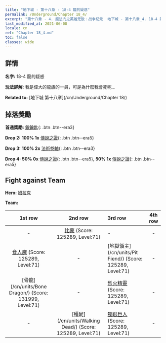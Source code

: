 ```yaml
---
title: "地下城 - 第十八章 - 18-4 龍的疑惑"
permalink: /Underground/Chapter 18_4/
excerpt: "第十八章 - 4. 魔法门之英雄无敌：战争纪元  地下城 - 第十八章_4. 18-4 龍的疑惑"
last_modified_at: 2021-06-08
locale: cn
ref: "Chapter 18_4.md"
toc: false
classes: wide
---
```


## 詳情

 **名字:** 18-4 龍的疑惑

 **玩法詳解:**       我是偉大的龍族的一員，可是為什麼我會死呢…

 **Related to:** [地下城 第十八章](/cn/Underground/Chapter 18/)

## 掉落獎勵

 **首通獎勵:** [銀鑰匙](/cn/Items/con_693/){: .btn .btn--era3}

 **Drop 2:** **100% 1x** [傳說之證](/cn/Items/mat_74/){: .btn .btn--era5}

 **Drop 3:** **100% 2x** [法術卷軸](/cn/Items/con_694/){: .btn .btn--era3}

 **Drop 4:** **50% 0x** [傳說之證](/cn/Items/mat_67/){: .btn .btn--era5}, **50% 1x** [傳說之證](/cn/Items/mat_67/){: .btn .btn--era5}


## Fight against Team
 **Hero:** [姆拉克](/cn/heroes/Mullich/)

 **Team:**


  | 1st row | 2nd row | 3rd row | 4th row |
  |:----:|:----:|:----|:----:|
  | - | [比蒙](/cn/units/Behemoth/) (Score: 125289, Level:71)  | - | - |
  | [食人魔](/cn/units/Ogre/) (Score: 125289, Level:71)  | - | [地獄領主](/cn/units/Pit Fiend/) (Score: 125289, Level:71)  | - |
  | [骨龍](/cn/units/Bone Dragon/) (Score: 131999, Level:71)  | - | [烈火精靈](/cn/units/Efreeti/) (Score: 125289, Level:71)  | - |
  | - | [殭屍](/cn/units/Walking Dead/) (Score: 125289, Level:71)  | [獨眼巨人](/cn/units/Cyclops/) (Score: 125289, Level:71)  | - |


